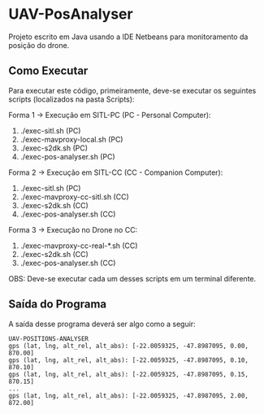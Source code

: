 # UAV-PosAnalyser

Projeto escrito em Java usando a IDE Netbeans para monitoramento da posição do drone.

## Como Executar

Para executar este código, primeiramente, deve-se executar os seguintes scripts (localizados na pasta Scripts):

Forma 1 -> Execução em SITL-PC (PC - Personal Computer):

1. ./exec-sitl.sh                  (PC)
2. ./exec-mavproxy-local.sh        (PC)
3. ./exec-s2dk.sh                  (PC)
4. ./exec-pos-analyser.sh          (PC)

Forma 2 -> Execução em SITL-CC (CC - Companion Computer):

1. ./exec-sitl.sh                  (PC)
2. ./exec-mavproxy-cc-sitl.sh      (CC)
3. ./exec-s2dk.sh                  (CC)
4. ./exec-pos-analyser.sh          (CC)

Forma 3 -> Execução no Drone no CC:

1. ./exec-mavproxy-cc-real-*.sh    (CC)
2. ./exec-s2dk.sh                  (CC)
3. ./exec-pos-analyser.sh          (CC)

OBS: Deve-se executar cada um desses scripts em um terminal diferente.

## Saída do Programa

A saída desse programa deverá ser algo como a seguir:

```
UAV-POSITIONS-ANALYSER
gps (lat, lng, alt_rel, alt_abs): [-22.0059325, -47.8987095, 0.00, 870.00]
gps (lat, lng, alt_rel, alt_abs): [-22.0059325, -47.8987095, 0.10, 870.10]
gps (lat, lng, alt_rel, alt_abs): [-22.0059325, -47.8987095, 0.15, 870.15]
...
gps (lat, lng, alt_rel, alt_abs): [-22.0059325, -47.8987095, 2.00, 872.00]
```
